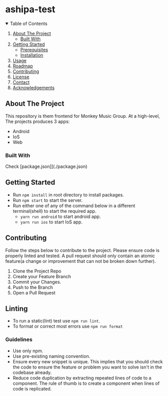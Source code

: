 # ashipa-test
<!-- TABLE OF CONTENTS -->
<details open="open">
  <summary>Table of Contents</summary>
  <ol>
    <li>
      <a href="#about-the-project">About The Project</a>
      <ul>
        <li><a href="#built-with">Built With</a></li>
      </ul>
    </li>
    <li>
      <a href="#getting-started">Getting Started</a>
      <ul>
        <li><a href="#prerequisites">Prerequisites</a></li>
        <li><a href="#installation">Installation</a></li>
      </ul>
    </li>
    <li><a href="#usage">Usage</a></li>
    <li><a href="#roadmap">Roadmap</a></li>
    <li><a href="#contributing">Contributing</a></li>
    <li><a href="#license">License</a></li>
    <li><a href="#contact">Contact</a></li>
    <li><a href="#acknowledgements">Acknowledgements</a></li>
  </ol>
</details>

<!-- ABOUT THE PROJECT -->

## About The Project

This repository is them frontend for Monkey Music Group. At a high-level, The projects produces 3 apps:

- Android
- IoS
- Web

### Built With <a name = "built-with"></a>

Check [package.json]](./package.json)

## Getting Started

- Run `npm install` in root directory to install packages.
- Run `npm start` to start the server.
- Run either one of any of the command below in a different terminal(shell) to start the required app.
  - `yarn run android` to start android app.
  - `yarn run ios` to start IoS app.

<!-- CONTRIBUTING -->

## Contributing

Follow the steps below to contribute to the project. Please ensure code is properly linted and tested. A pull request should only contain an atomic
feature(a change or improvement that can not be broken down further).

1. Clone the Project Repo
2. Create your Feature Branch
3. Commit your Changes.
4. Push to the Branch
5. Open a Pull Request

## Linting

- To run a static(lint) test use `npm run lint`.
- To format or correct most errors use `npm run format`

### Guidelines

- Use only npm.
- Use pre-existing naming convention.
- Ensure every new snippet is unique. This implies that you should check the code to ensure the feature or problem you want to solve isn't in the codebase already.
- Reduce code duplication by extracting repeated lines of code to a component. The rule of thumb is to create a component when lines of code is replicated.
